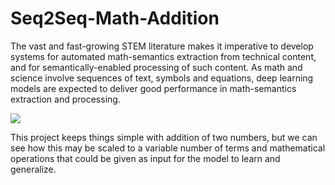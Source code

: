 # Seq2Seq-Math-Addition

The vast and fast-growing STEM literature makes it imperative to develop systems for automated math-semantics extraction from technical content, and for semantically-enabled processing of such content. As math and science involve sequences of text, symbols and equations, deep learning models are expected to deliver good performance in math-semantics extraction and processing.

![](https://universitycompare.com/content/images/Guide--wwrh65ZMfY7CKiy.jpg)

This project keeps things simple with addition of two numbers, but we can see how this may be scaled to a variable number of terms and mathematical operations that could be given as input for the model to learn and generalize.
